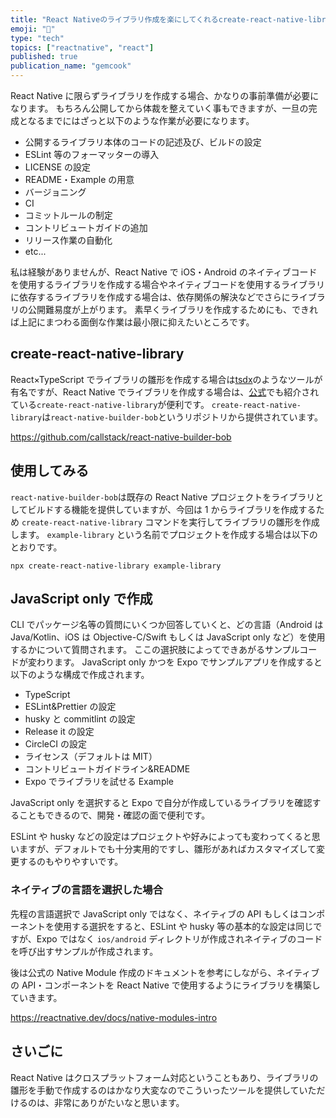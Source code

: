 ```yaml
---
title: "React Nativeのライブラリ作成を楽にしてくれるcreate-react-native-library"
emoji: "🍉"
type: "tech"
topics: ["reactnative", "react"]
published: true
publication_name: "gemcook"
---
```


React Native に限らずライブラリを作成する場合、かなりの事前準備が必要になります。
もちろん公開してから体裁を整えていく事もできますが、一旦の完成となるまでにはざっと以下のような作業が必要になります。

- 公開するライブラリ本体のコードの記述及び、ビルドの設定
- ESLint 等のフォーマッターの導入
- LICENSE の設定
- README・Example の用意
- バージョニング
- CI
- コミットルールの制定
- コントリビュートガイドの追加
- リリース作業の自動化
- etc...

私は経験がありませんが、React Native で iOS・Android のネイティブコードを使用するライブラリを作成する場合やネイティブコードを使用するライブラリに依存するライブラリを作成する場合は、依存関係の解決などでさらにライブラリの公開難易度が上がります。
素早くライブラリを作成するためにも、できれば上記にまつわる面倒な作業は最小限に抑えたいところです。

## create-react-native-library

React×TypeScript でライブラリの雛形を作成する場合は[tsdx](https://github.com/formium/tsdx)のようなツールが有名ですが、React Native でライブラリを作成する場合は、[公式](https://reactnative.dev/docs/native-modules-setup)でも紹介されている`create-react-native-library`が便利です。
`create-react-native-library`は`react-native-builder-bob`というリポジトリから提供されています。

https://github.com/callstack/react-native-builder-bob

## 使用してみる

`react-native-builder-bob`は既存の React Native プロジェクトをライブラリとしてビルドする機能を提供していますが、今回は 1 からライブラリを作成するため `create-react-native-library` コマンドを実行してライブラリの雛形を作成します。
`example-library` という名前でプロジェクトを作成する場合は以下のとおりです。

```
npx create-react-native-library example-library
```

## JavaScript only で作成

CLI でパッケージ名等の質問にいくつか回答していくと、どの言語（Android は Java/Kotlin、iOS は Objective-C/Swift もしくは JavaScript only など）を使用するかについて質問されます。
ここの選択肢によってできあがるサンプルコードが変わります。
JavaScript only かつを Expo でサンプルアプリを作成すると以下のような構成で作成されます。

- TypeScript
- ESLint&Prettier の設定
- husky と commitlint の設定
- Release it の設定
- CircleCI の設定
- ライセンス（デフォルトは MIT）
- コントリビュートガイドライン&README
- Expo でライブラリを試せる Example

JavaScript only を選択すると Expo で自分が作成しているライブラリを確認することもできるので、開発・確認の面で便利です。

ESLint や husky などの設定はプロジェクトや好みによっても変わってくると思いますが、デフォルトでも十分実用的ですし、雛形があればカスタマイズして変更するのもやりやすいです。

### ネイティブの言語を選択した場合

先程の言語選択で JavaScript only ではなく、ネイティブの API もしくはコンポーネントを使用する選択をすると、ESLint や husky 等の基本的な設定は同じですが、Expo ではなく `ios/android` ディレクトリが作成されネイティブのコードを呼び出すサンプルが作成されます。

後は公式の Native Module 作成のドキュメントを参考にしながら、ネイティブの API・コンポーネントを React Native で使用するようにライブラリを構築していきます。

https://reactnative.dev/docs/native-modules-intro

## さいごに

React Native はクロスプラットフォーム対応ということもあり、ライブラリの雛形を手動で作成するのはかなり大変なのでこういったツールを提供していただけるのは、非常にありがたいなと思います。
